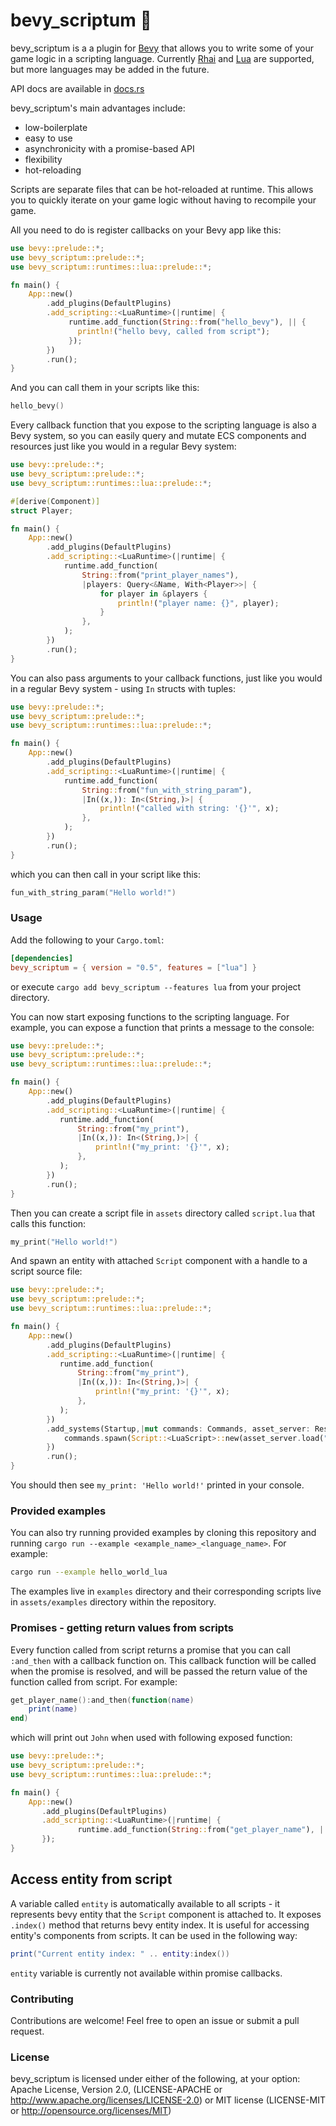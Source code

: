 # bevy_scriptum 📜

bevy_scriptum is a a plugin for [Bevy](https://bevyengine.org/) that allows you to write some of your game logic in a scripting language.
Currently [Rhai](https://rhai.rs/) and [Lua](https://lua.org/) are supported, but more languages may be added in the future.

API docs are available in [docs.rs](https://docs.rs/bevy_scriptum/latest/bevy_scriptum/)

bevy_scriptum's main advantages include:
- low-boilerplate
- easy to use
- asynchronicity with a promise-based API
- flexibility
- hot-reloading

Scripts are separate files that can be hot-reloaded at runtime. This allows you to quickly iterate on your game logic without having to recompile your game.

All you need to do is register callbacks on your Bevy app like this:
```rust
use bevy::prelude::*;
use bevy_scriptum::prelude::*;
use bevy_scriptum::runtimes::lua::prelude::*;

fn main() {
    App::new()
        .add_plugins(DefaultPlugins)
        .add_scripting::<LuaRuntime>(|runtime| {
             runtime.add_function(String::from("hello_bevy"), || {
               println!("hello bevy, called from script");
             });
        })
        .run();
}
```
And you can call them in your scripts like this:
```lua
hello_bevy()
```

Every callback function that you expose to the scripting language is also a Bevy system, so you can easily query and mutate ECS components and resources just like you would in a regular Bevy system:

```rust
use bevy::prelude::*;
use bevy_scriptum::prelude::*;
use bevy_scriptum::runtimes::lua::prelude::*;

#[derive(Component)]
struct Player;

fn main() {
    App::new()
        .add_plugins(DefaultPlugins)
        .add_scripting::<LuaRuntime>(|runtime| {
            runtime.add_function(
                String::from("print_player_names"),
                |players: Query<&Name, With<Player>>| {
                    for player in &players {
                        println!("player name: {}", player);
                    }
                },
            );
        })
        .run();
}
```

You can also pass arguments to your callback functions, just like you would in a regular Bevy system - using `In` structs with tuples:
```rust
use bevy::prelude::*;
use bevy_scriptum::prelude::*;
use bevy_scriptum::runtimes::lua::prelude::*;

fn main() {
    App::new()
        .add_plugins(DefaultPlugins)
        .add_scripting::<LuaRuntime>(|runtime| {
            runtime.add_function(
                String::from("fun_with_string_param"),
                |In((x,)): In<(String,)>| {
                    println!("called with string: '{}'", x);
                },
            );
        })
        .run();
}
```
which you can then call in your script like this:
```lua
fun_with_string_param("Hello world!")
```

### Usage

Add the following to your `Cargo.toml`:

```toml
[dependencies]
bevy_scriptum = { version = "0.5", features = ["lua"] }
```

or execute `cargo add bevy_scriptum --features lua` from your project directory.

You can now start exposing functions to the scripting language. For example, you can expose a function that prints a message to the console:

```rust
use bevy::prelude::*;
use bevy_scriptum::prelude::*;
use bevy_scriptum::runtimes::lua::prelude::*;

fn main() {
    App::new()
        .add_plugins(DefaultPlugins)
        .add_scripting::<LuaRuntime>(|runtime| {
           runtime.add_function(
               String::from("my_print"),
               |In((x,)): In<(String,)>| {
                   println!("my_print: '{}'", x);
               },
           );
        })
        .run();
}
```

Then you can create a script file in `assets` directory called `script.lua` that calls this function:

```lua
my_print("Hello world!")
```

And spawn an entity with attached `Script` component with a handle to a script source file:

```rust
use bevy::prelude::*;
use bevy_scriptum::prelude::*;
use bevy_scriptum::runtimes::lua::prelude::*;

fn main() {
    App::new()
        .add_plugins(DefaultPlugins)
        .add_scripting::<LuaRuntime>(|runtime| {
           runtime.add_function(
               String::from("my_print"),
               |In((x,)): In<(String,)>| {
                   println!("my_print: '{}'", x);
               },
           );
        })
        .add_systems(Startup,|mut commands: Commands, asset_server: Res<AssetServer>| {
            commands.spawn(Script::<LuaScript>::new(asset_server.load("script.lua")));
        })
        .run();
}
```

You should then see `my_print: 'Hello world!'` printed in your console.

### Provided examples

You can also try running provided examples by cloning this repository and running `cargo run --example <example_name>_<language_name>`.  For example:

```bash
cargo run --example hello_world_lua
```
The examples live in `examples` directory and their corresponding scripts live in `assets/examples` directory within the repository.

### Promises - getting return values from scripts

Every function called from script returns a promise that you can call `:and_then` with a callback function on. This callback function will be called when the promise is resolved, and will be passed the return value of the function called from script. For example:

```lua
get_player_name():and_then(function(name)
    print(name)
end)
```
which will print out `John` when used with following exposed function:

```rust
use bevy::prelude::*;
use bevy_scriptum::prelude::*;
use bevy_scriptum::runtimes::lua::prelude::*;

fn main() {
    App::new()
       .add_plugins(DefaultPlugins)
       .add_scripting::<LuaRuntime>(|runtime| {
               runtime.add_function(String::from("get_player_name"), || String::from("John"));
       });
}
````

## Access entity from script

A variable called `entity` is automatically available to all scripts - it represents bevy entity that the `Script` component is attached to.
It exposes `.index()` method that returns bevy entity index.
It is useful for accessing entity's components from scripts.
It can be used in the following way:
```lua
print("Current entity index: " .. entity:index())
```

`entity` variable is currently not available within promise callbacks.

### Contributing

Contributions are welcome! Feel free to open an issue or submit a pull request.

### License

bevy_scriptum is licensed under either of the following, at your option:
Apache License, Version 2.0, (LICENSE-APACHE or http://www.apache.org/licenses/LICENSE-2.0) or MIT license (LICENSE-MIT or http://opensource.org/licenses/MIT)
